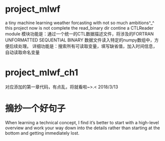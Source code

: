 # project_mlwf
a tiny machine learning weather forcasting with not so much ambitions^_^
this project now is not complete
the read_binary dir contine a CTLReader module 
模块功能是：通过一个统一的CTL数据描述文件，将涉及的FORTRAN UNFORMATTED SEQUENTIAL BINARY 数据文件读入特定的numpy数组中，方便后续处理。
详细功能是：搜索所有可读取变量，填写缺省值，加入时间信息，自动读取命名变量

# project_mlwf_ch1
对应添加的第一章代码，有点乱，将就看啦~>.<
2018/3/13

# 摘抄一个好句子
When learning a technical concept, I find it’s better to start with a high-level overview and work your way down into the details rather than starting at the bottom and getting immediately lost.
